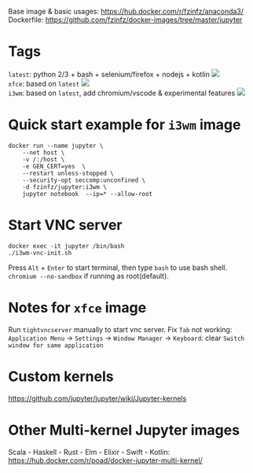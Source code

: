 Base image & basic usages: https://hub.docker.com/r/fzinfz/anaconda3/  
Dockerfile: https://github.com/fzinfz/docker-images/tree/master/jupyter  

# Tags

`latest`: python 2/3 + bash + selenium/firefox + nodejs + kotlin [![](https://images.microbadger.com/badges/image/fzinfz/jupyter.svg)](https://microbadger.com/images/fzinfz/jupyter "Get your own image badge on microbadger.com")   
`xfce`:	based on `latest`  [![](https://images.microbadger.com/badges/image/fzinfz/jupyter:xfce.svg)](https://microbadger.com/images/fzinfz/jupyter:xfce "Get your own image badge on microbadger.com")  
`i3wm`:	based on `latest`, add chromium/vscode & experimental features [![](https://images.microbadger.com/badges/image/fzinfz/jupyter:i3wm.svg)](https://microbadger.com/images/fzinfz/jupyter:i3wm "Get your own image badge on microbadger.com")

# Quick start example for `i3wm` image
    docker run --name jupyter \
        --net host \
        -v /:/host \
        -e GEN_CERT=yes  \
        --restart unless-stopped \
        --security-opt seccomp:unconfined \
        -d fzinfz/jupyter:i3wm \
        jupyter notebook  --ip=* --allow-root

# Start VNC server
    docker exec -it jupyter /bin/bash
    ./i3wm-vnc-init.sh

Press `Alt` + `Enter` to start terminal, then type `bash` to use bash shell.
`chromium --no-sandbox` if running as root(default).

# Notes for `xfce` image
Run `tightvncserver` manually to start vnc server.
Fix `Tab` not working: `Application Menu` -> `Settings` -> `Window Manager` -> `Keyboard`: clear `Switch window for same application`

# Custom kernels
https://github.com/jupyter/jupyter/wiki/Jupyter-kernels

# Other Multi-kernel Jupyter images
Scala - Haskell - Rust - Elm - Elixir - Swift - Kotlin: 
https://hub.docker.com/r/poad/docker-jupyter-multi-kernel/

